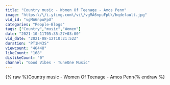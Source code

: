 ```yaml
---
title: "Country music - Women Of Teenage - Amos Penn"
image: "https:\/\/i.ytimg.com\/vi\/vgMA6npuFpU\/hqdefault.jpg"
vid_id: "vgMA6npuFpU"
categories: "People-Blogs"
tags: ["Country","music","Women"]
date: "2021-10-11T05:35:27+03:00"
vid_date: "2021-08-12T10:21:52Z"
duration: "PT1H43S"
viewcount: "46448"
likeCount: "168"
dislikeCount: "0"
channel: "Good Vibes - TuneOne Music"
---
```

{% raw %}Country music - Women Of Teenage - Amos Penn{% endraw %}
